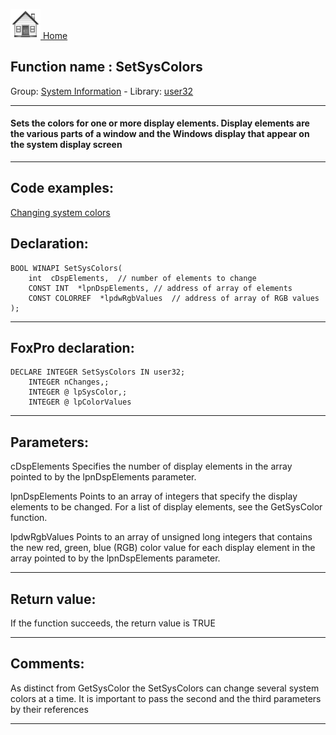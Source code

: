 [<img src="../../images/home.png"> Home ](https://github.com/VFPX/Win32API)  

## Function name : SetSysColors
Group: [System Information](../../functions_group.md#System_Information)  -  Library: [user32](../../Libraries.md#user32)  
***  


#### Sets the colors for one or more display elements. Display elements are the various parts of a window and the Windows display that appear on the system display screen
***  


## Code examples:
[Changing system colors](../../samples/sample_040.md)  

## Declaration:
```foxpro  
BOOL WINAPI SetSysColors(
	int  cDspElements,	// number of elements to change
	CONST INT  *lpnDspElements,	// address of array of elements
	CONST COLORREF  *lpdwRgbValues 	// address of array of RGB values
);  
```  
***  


## FoxPro declaration:
```foxpro  
DECLARE INTEGER SetSysColors IN user32;
	INTEGER nChanges,;
	INTEGER @ lpSysColor,;
	INTEGER @ lpColorValues  
```  
***  


## Parameters:
cDspElements
Specifies the number of display elements in the array pointed to by the lpnDspElements parameter. 

lpnDspElements
Points to an array of integers that specify the display elements to be changed. For a list of display elements, see the GetSysColor function.

lpdwRgbValues
Points to an array of unsigned long integers that contains the new red, green, blue (RGB) color value for each display element in the array pointed to by the lpnDspElements parameter.  
***  


## Return value:
If the function succeeds, the return value is TRUE  
***  


## Comments:
As distinct from GetSysColor the SetSysColors can change several system colors at a time. It is important to pass the second and the third parameters by their references  
  
***  

